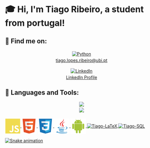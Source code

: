 # 🎓 Hi, I'm Tiago Ribeiro, a student from portugal!

## :email: Find me on:

<!--
[<img align="left" alt="CharalambosIoannou" width="40px" src="https://raw.githubusercontent.com/iconic/open-iconic/master/svg/globe.svg" />][website]
[<img align="left" alt="CharalambosIoannou | LinkedIn" width="40px" src="https://cdn.jsdelivr.net/npm/simple-icons@v3/icons/linkedin.svg" />][linkedin]
[<img align="left" alt="CharalambosIoannou | Mail" width="40px" src="https://cdn.jsdelivr.net/npm/simple-icons@v3/icons/gmail.svg" />][mail]
-->

<p align="center">
 <a href="mailto:tiago.lopes.ribeiro@ubi.pt"> <img src="https://cdn-icons-png.flaticon.com/512/726/726623.png" alt="Python" height="40" style="vertical-align:top; margin:4px"></a> 
 <br />
 <a href="mailto:tiago.lopes.ribeiro@ubi.pt" style="vertical-align:top; margin:4px">tiago.lopes.ribeiro@ubi.pt</a> 
</p>

<p align="center">
 <a href="https://www.linkedin.com/in/tiago-ribeiro-59703927b/"> <img src="https://cdn-icons-png.flaticon.com/512/174/174857.png" alt="LinkedIn" height="40" style="vertical-align:top; margin:4px"></a> 
 <br />
 <a href="https://www.linkedin.com/in/tiago-ribeiro-59703927b/" style="vertical-align:top; margin:4px">LinkedIn Profile</a> 
</p>

## 🧰 Languages and Tools:

<div align="center">
  <a href="https://github.com/TiagoRibeiro02">
  <img height="180em" src="https://github-readme-stats.vercel.app/api?username=TiagoRibeiro02&count_private=true&show_icons=true&theme=transparent"/><br>
  <img height="145em" src="https://github-readme-stats.vercel.app/api/top-langs/?username=TiagoRibeiro02&layout=compact&theme=transparent"/>
</div>
<div style="display: inline_block"><br>
  <img align="center" alt="Tiago-Js" height=50 src="https://raw.githubusercontent.com/devicons/devicon/master/icons/javascript/javascript-plain.svg">
  <img align="center" alt="Tiago-HTML" height=50 src="https://raw.githubusercontent.com/devicons/devicon/master/icons/html5/html5-original.svg">
  <img align="center" alt="Tiago-CSS" height=50 src="https://raw.githubusercontent.com/devicons/devicon/master/icons/css3/css3-original.svg">
  <img align="center" alt="Tiago-Java" height=50 src="https://raw.githubusercontent.com/devicons/devicon/master/icons/java/java-original.svg">
  <img align="center" alt="Tiago-Android" height=50 src="https://raw.githubusercontent.com/devicons/devicon/master/icons/android/android-original.svg">
  <img align="center" alt="Tiago-LaTeX" height=50 src="https://cdn.jsdelivr.net/gh/devicons/devicon/icons/latex/latex-original.svg" />
  <img align="center" alt="Tiago-SQL" height=50 src="https://cdn.jsdelivr.net/gh/devicons/devicon/icons/mysql/mysql-original-wordmark.svg" />
</div>


![Snake animation](https://github.com/TiagoRibeiro02/TiagoRibeiro02/blob/output/github-contribution-grid-snake.svg)
